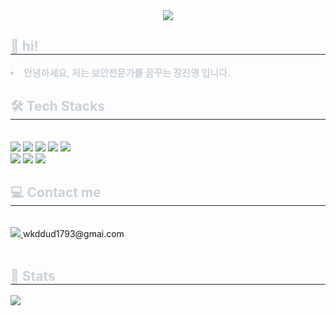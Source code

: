 <div align= "center">
    <img src="https://capsule-render.vercel.app/api?type=waving&color=ffffff&height=180&text=Hello!%20i'm%20JINYEONG&animation=twinkling&fontColor=080808&fontSize=60" />
    </div>
    <div style="text-align: left;"> 
    <h2 style="border-bottom: 1px solid #21262d; color: #c9d1d9;"> 👋 hi! </h2>  
    <div style="font-weight: 700; font-size: 15px; text-align: left; color: #c9d1d9;"> <li> 안녕하세요, 저는 보안전문가를 꿈꾸는 장진영 입니다.  </div> 
    </div>
    <div style="text-align: left;">
    <h2 style="border-bottom: 1px solid #21262d; color: #c9d1d9;"> 🛠️ Tech Stacks </h2> <br> 
    <div style="margin: ; text-align: left;" "text-align: left;"> <img src="https://img.shields.io/badge/Git-F05032?style=flat&logo=Git&logoColor=white">
          <img src="https://img.shields.io/badge/Github-181717?style=flat&logo=Github&logoColor=white">
          <img src="https://img.shields.io/badge/MariaDB-003545?style=flat&logo=MariaDB&logoColor=white">
          <img src="https://img.shields.io/badge/MySQL-4479A1?style=flat&logo=MySQL&logoColor=white">
          <img src="https://img.shields.io/badge/Docker-2496ED?style=flat&logo=Docker&logoColor=white">
          <br/><img src="https://img.shields.io/badge/Amazon AWS-232F3E?style=flat&logo=Amazon AWS&logoColor=white">
          <img src="https://img.shields.io/badge/Jenkins-D24939?style=flat&logo=Jenkins&logoColor=white">
          <img src="https://img.shields.io/badge/Linux-FCC624?style=flat&logo=Linux&logoColor=white">
          </div>
    </div>
    <div style="text-align: left;">
    <h2 style="border-bottom: 1px solid #21262d; color: #c9d1d9;"> 💻 Contact me </h2> <br> 
    <div style="text-align: left;"> <a href=mailto:wkddud1793@gmail.com> <img src="https://img.shields.io/badge/Gmail-EA4335?style=flat&logo=Gmail&logoColor=white&link=mailto:wkddud1793@gmail.com"> </a> wkddud1793@gmai.com
          </div>  <br> 
    <div style="text-align: left;">  </div> 
    </div>
    <div style="text-align: left;"> 
    <h2 style="border-bottom: 1px solid #21262d; color: #c9d1d9;"> 🏅 Stats </h2> <div style="text-align: left;"> <img src="https://github-readme-stats.vercel.app/api?username=jinyeong001&bg_color=180,8b7e7f,00000000&title_color=e8e8e8&text_color=e8e8e8"
           /> </div> 
    </div>
    
